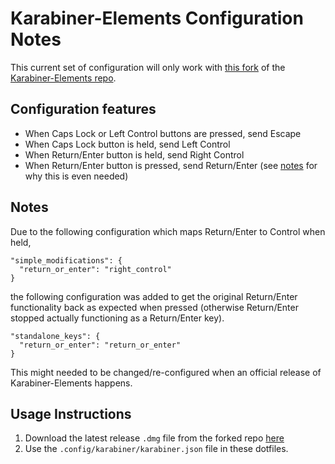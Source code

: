 # Karabiner-Elements Configuration Notes

This current set of configuration will only work with
[this fork](https://github.com/wwwjfy/Karabiner-Elements)
of the [Karabiner-Elements repo](https://github.com/tekezo/Karabiner-Elements).

## Configuration features

- When Caps Lock or Left Control buttons are pressed, send Escape
- When Caps Lock button is held, send Left Control
- When Return/Enter button is held, send Right Control
- When Return/Enter button is pressed, send Return/Enter
  (see [notes](#notes) for why this is even needed)

## Notes

Due to the following configuration which maps Return/Enter to Control when
held,

```
"simple_modifications": {
  "return_or_enter": "right_control"
}
```

the following configuration was added to get the original Return/Enter
functionality back as expected when pressed (otherwise Return/Enter stopped
actually functioning as a Return/Enter key).

```
"standalone_keys": {
  "return_or_enter": "return_or_enter"
}
```

This might needed to be changed/re-configured when an official release of
Karabiner-Elements happens.

## Usage Instructions

1. Download the latest release `.dmg` file from the forked repo
   [here](https://github.com/wwwjfy/Karabiner-Elements/releases/)
2. Use the `.config/karabiner/karabiner.json` file in these dotfiles.
